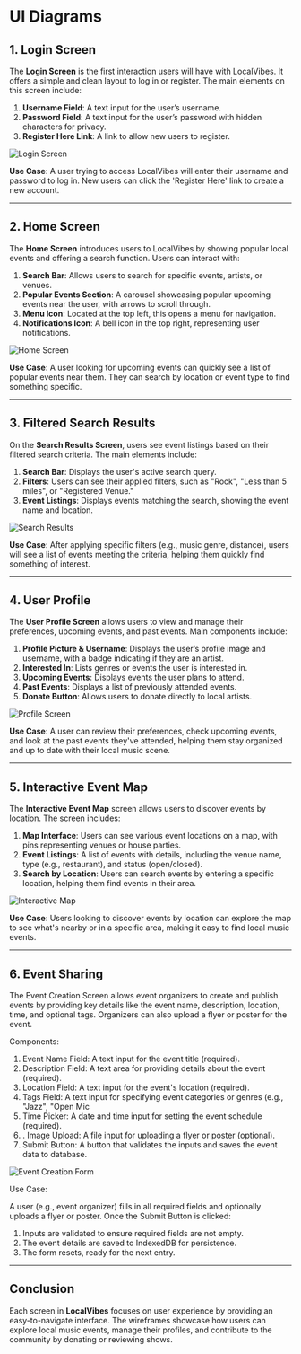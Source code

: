 # UI Diagrams

## 1. Login Screen

The **Login Screen** is the first interaction users will have with LocalVibes. It offers a simple and clean layout to log in or register. The main elements on this screen include:

1. **Username Field**: A text input for the user’s username.
2. **Password Field**: A text input for the user’s password with hidden characters for privacy.
3. **Register Here Link**: A link to allow new users to register.

![Login Screen](./images/login-screen.png)

**Use Case**: 
A user trying to access LocalVibes will enter their username and password to log in. New users can click the 'Register Here' link to create a new account.

---

## 2. Home Screen

The **Home Screen** introduces users to LocalVibes by showing popular local events and offering a search function. Users can interact with:

1. **Search Bar**: Allows users to search for specific events, artists, or venues.
2. **Popular Events Section**: A carousel showcasing popular upcoming events near the user, with arrows to scroll through.
3. **Menu Icon**: Located at the top left, this opens a menu for navigation.
4. **Notifications Icon**: A bell icon in the top right, representing user notifications.

![Home Screen](./images/home-screen.png)

**Use Case**:
A user looking for upcoming events can quickly see a list of popular events near them. They can search by location or event type to find something specific.

---

## 3. Filtered Search Results

On the **Search Results Screen**, users see event listings based on their filtered search criteria. The main elements include:

1. **Search Bar**: Displays the user's active search query.
2. **Filters**: Users can see their applied filters, such as "Rock", "Less than 5 miles", or "Registered Venue."
3. **Event Listings**: Displays events matching the search, showing the event name and location. 

![Search Results](./images/search-results.png)

**Use Case**: 
After applying specific filters (e.g., music genre, distance), users will see a list of events meeting the criteria, helping them quickly find something of interest.

---

## 4. User Profile

The **User Profile Screen** allows users to view and manage their preferences, upcoming events, and past events. Main components include:

1. **Profile Picture & Username**: Displays the user’s profile image and username, with a badge indicating if they are an artist.
2. **Interested In**: Lists genres or events the user is interested in.
3. **Upcoming Events**: Displays events the user plans to attend.
4. **Past Events**: Displays a list of previously attended events.
5. **Donate Button**: Allows users to donate directly to local artists.

![Profile Screen](./images/profile-screen.png)

**Use Case**:
A user can review their preferences, check upcoming events, and look at the past events they've attended, helping them stay organized and up to date with their local music scene.

---

## 5. Interactive Event Map

The **Interactive Event Map** screen allows users to discover events by location. The screen includes:

1. **Map Interface**: Users can see various event locations on a map, with pins representing venues or house parties.
2. **Event Listings**: A list of events with details, including the venue name, type (e.g., restaurant), and status (open/closed).
3. **Search by Location**: Users can search events by entering a specific location, helping them find events in their area.

![Interactive Map](./images/event-map.png)

**Use Case**:
Users looking to discover events by location can explore the map to see what's nearby or in a specific area, making it easy to find local music events.

---

## 6. Event Sharing

The Event Creation Screen allows event organizers to create and publish events by providing key details like the event name, description, location, time, and optional tags. Organizers can also upload a flyer or poster for the event.

Components:

1. Event Name Field: A text input for the event title (required).
2. Description Field: A text area for providing details about the event (required).
3. Location Field: A text input for the event's location (required).
4. Tags Field: A text input for specifying event categories or genres (e.g., "Jazz", "Open Mic
5. Time Picker: A date and time input for setting the event schedule (required).
6. . Image Upload: A file input for uploading a flyer or poster (optional).
7. Submit Button: A button that validates the inputs and saves the event data to database.

![Event Creation Form](./images/event-creation-form.png)

Use Case:

A user (e.g., event organizer) fills in all required fields and optionally uploads a flyer or poster. Once the Submit Button is clicked:

1. Inputs are validated to ensure required fields are not empty.
2. The event details are saved to IndexedDB for persistence.
3. The form resets, ready for the next entry.


---

## Conclusion

Each screen in **LocalVibes** focuses on user experience by providing an easy-to-navigate interface. The wireframes showcase how users can explore local music events, manage their profiles, and contribute to the community by donating or reviewing shows.
